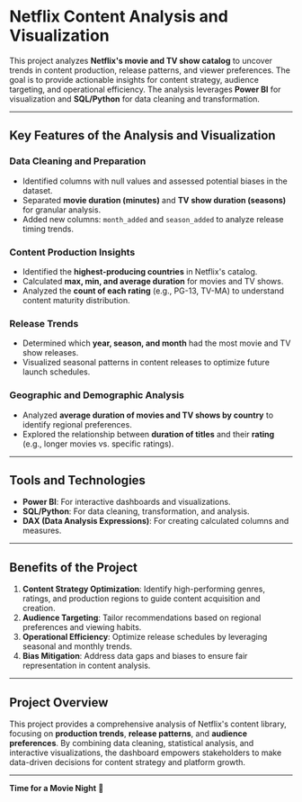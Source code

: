 # Netflix Content Analysis and Visualization

This project analyzes **Netflix's movie and TV show catalog** to uncover trends in content production, release patterns, and viewer preferences. The goal is to provide actionable insights for content strategy, audience targeting, and operational efficiency. The analysis leverages **Power BI** for visualization and **SQL/Python** for data cleaning and transformation.

---

## Key Features of the Analysis and Visualization

### **Data Cleaning and Preparation**
- Identified columns with null values and assessed potential biases in the dataset.
- Separated **movie duration (minutes)** and **TV show duration (seasons)** for granular analysis.
- Added new columns: `month_added` and `season_added` to analyze release timing trends.

### **Content Production Insights**
- Identified the **highest-producing countries** in Netflix's catalog.
- Calculated **max, min, and average duration** for movies and TV shows.
- Analyzed the **count of each rating** (e.g., PG-13, TV-MA) to understand content maturity distribution.

### **Release Trends**
- Determined which **year, season, and month** had the most movie and TV show releases.
- Visualized seasonal patterns in content releases to optimize future launch schedules.

### **Geographic and Demographic Analysis**
- Analyzed **average duration of movies and TV shows by country** to identify regional preferences.
- Explored the relationship between **duration of titles** and their **rating** (e.g., longer movies vs. specific ratings).

---

## Tools and Technologies
- **Power BI**: For interactive dashboards and visualizations.
- **SQL/Python**: For data cleaning, transformation, and analysis.
- **DAX (Data Analysis Expressions)**: For creating calculated columns and measures.

---

## Benefits of the Project
1. **Content Strategy Optimization**: Identify high-performing genres, ratings, and production regions to guide content acquisition and creation.
2. **Audience Targeting**: Tailor recommendations based on regional preferences and viewing habits.
3. **Operational Efficiency**: Optimize release schedules by leveraging seasonal and monthly trends.
4. **Bias Mitigation**: Address data gaps and biases to ensure fair representation in content analysis.

---

## Project Overview
This project provides a comprehensive analysis of Netflix's content library, focusing on **production trends**, **release patterns**, and **audience preferences**. By combining data cleaning, statistical analysis, and interactive visualizations, the dashboard empowers stakeholders to make data-driven decisions for content strategy and platform growth.

---

**Time for a Movie Night** 🚀
